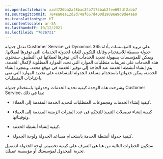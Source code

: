 ```yaml
---
ms.openlocfilehash: aad4726ba2a48bac24b7175bab2fee692df2abb7
ms.sourcegitcommit: 784ea0ea12d2d74af667d400d1909ee9d9de4ae0
ms.translationtype: HT
ms.contentlocale: ar-SA
ms.lasthandoff: 10/12/2021
ms.locfileid: "7626731"
---
```

تعمل جدولة Customer Service في Dynamics 365 على تزويد المؤسسات بأداة جدولة بسيطة للاستخدام وقابلة للتكوين للغاية لجدولة الخدمات التي توفرها لعملائها. ويمكن للمؤسسات بسهولة تحديد الخدمات التي توفرها لعملائها في التطبيق. ستحتوي هذه الخدمات على تعريفات متطلبات الموارد التي تحدد الموارد المطلوبة لإكمال الخدمة. يتم إنشاء أنشطة الخدمة عند الحاجة إلى توفير الخدمة في موقع محدد. وبمجرد إنشاء الخدمة، يمكن جدولتها باستخدام مساعد الجدولة للمساعدة على تحديد الموارد التي تفي باحتياجات المتطلبات.

وشرحت هذه الوحدة كيفية تحديد الخدمات وجدولتها باستخدام جدولة Customer Service، بما في ذلك:

-   كيفية إنشاء الخدمات ومجموعات المتطلبات لتحديد الخدمة المقدمة إلى العملاء.

-   كيفية إنشاء تفضيلات التنفيذ للتحكم في عدد الفترات الزمنية المقدمة إلى العملاء وتوقيتاتها.

-   كيفية إنشاء أنشطة الخدمة.

-   كيفية جدولة أنشطة الخدمة باستخدام مساعد الجدولة ولوحة الجدولة.

ستكون الخطوات التالية من هنا هي التعرف على كيفية تخصيص لوحة الجدولة لتفصيل تجربة المجدوِل لمؤسستك أو مؤسسة عميلك.
